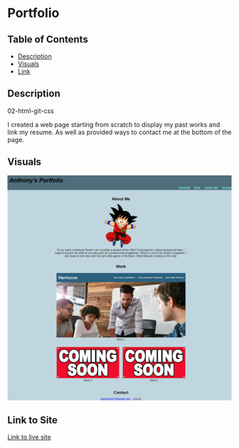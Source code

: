 # Portfolio
## Table of Contents

* [Description](#description)
* [Visuals](#visuals)
* [Link](#link-to-site)

## Description
02-html-git-css

 I created a web page starting from scratch to display my past works and link my resume. As well as provided ways to contact me at the bottom of the page. 

## Visuals
![Screenshot of Page](./assests/images/Anthonys%20Portfolio.png)

## Link to Site
[Link to live site](https://github.com/SupernalDeity/Portfolio)